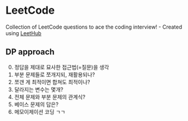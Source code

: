 # LeetCode
Collection of LeetCode questions to ace the coding interview! - Created using [LeetHub](https://github.com/QasimWani/LeetHub)

## DP approach
0. 정답을 제대로 묘사한 접근법(=질문)을 생각
1. 부분 문제들로 쪼개지되, 재활용되나?
2. 쪼갠 게 최적이면 합쳐도 최적이나?
3. 달라지는 변수는 몇개?
4. 전체 문제와 부분 문제의 관계식?
5. 베이스 문제의 답은?
6. 메모이제이션 코딩 ㄱㄱ
